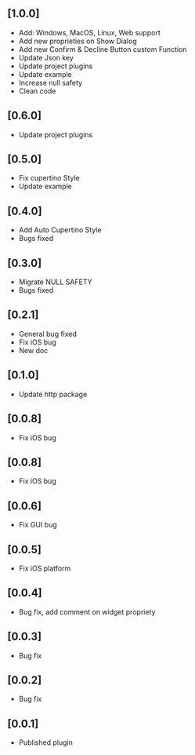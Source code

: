 ## [1.0.0]

- Add: Windows, MacOS, Linux, Web support
- Add new proprieties on Show Dialog
- Add new Confirm & Decline Button custom Function
- Update Json key
- Update project plugins
- Update example
- Increase null safety
- Clean code

## [0.6.0]

- Update project plugins

## [0.5.0]

- Fix cupertino Style
- Update example

## [0.4.0]

- Add Auto Cupertino Style
- Bugs fixed

## [0.3.0]

- Migrate NULL SAFETY
- Bugs fixed

## [0.2.1]

- General bug fixed
- Fix iOS bug
- New doc

## [0.1.0]

- Update http package

## [0.0.8] 

- Fix iOS bug

## [0.0.8]

- Fix iOS bug

## [0.0.6]

- Fix GUI bug

## [0.0.5]

- Fix iOS platform

## [0.0.4]

- Bug fix, add comment on widget propriety

## [0.0.3]

- Bug fix

## [0.0.2]

- Bug fix

## [0.0.1]

- Published plugin
